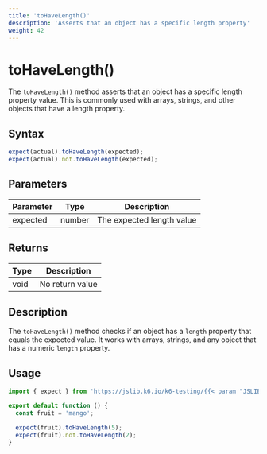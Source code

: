 ```yaml
---
title: 'toHaveLength()'
description: 'Asserts that an object has a specific length property'
weight: 42
---
```


# toHaveLength()

The `toHaveLength()` method asserts that an object has a specific length property value. This is commonly used with arrays, strings, and other objects that have a length property.

## Syntax

<!-- eslint-skip -->

```javascript
expect(actual).toHaveLength(expected);
expect(actual).not.toHaveLength(expected);
```

## Parameters

| Parameter | Type   | Description               |
| --------- | ------ | ------------------------- |
| expected  | number | The expected length value |

## Returns

| Type | Description     |
| ---- | --------------- |
| void | No return value |

## Description

The `toHaveLength()` method checks if an object has a `length` property that equals the expected value. It works with arrays, strings, and any object that has a numeric `length` property.

## Usage

<!-- md-k6:skip -->

```javascript
import { expect } from 'https://jslib.k6.io/k6-testing/{{< param "JSLIB_TESTING_VERSION" >}}/index.js';

export default function () {
  const fruit = 'mango';

  expect(fruit).toHaveLength(5);
  expect(fruit).not.toHaveLength(2);
}
```

